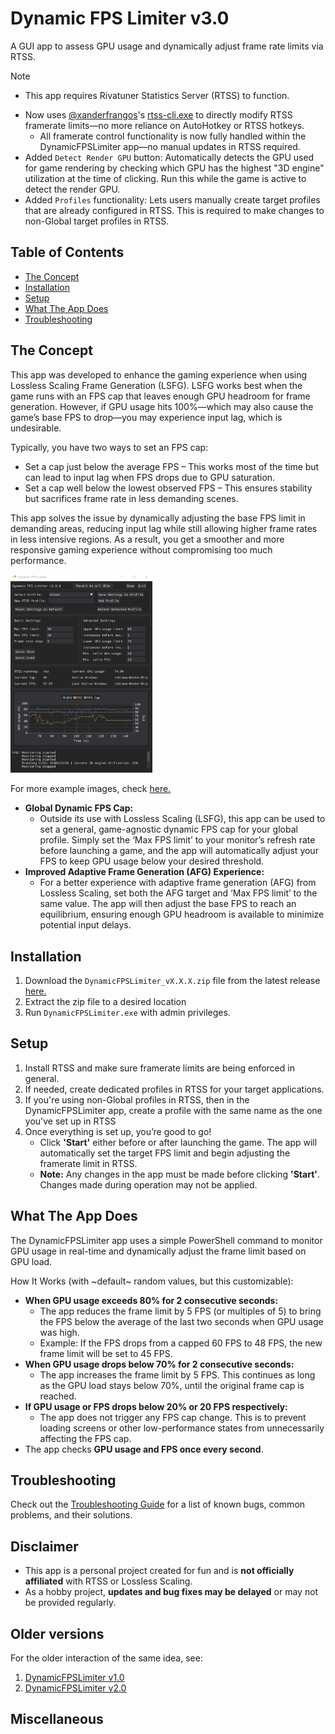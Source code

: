 # Dynamic FPS Limiter v3.0
A GUI app to assess GPU usage and dynamically adjust frame rate limits via RTSS. 

> [!NOTE]
> - This app requires Rivatuner Statistics Server (RTSS) to function.

- Now uses [@xanderfrangos](https://github.com/xanderfrangos)'s [rtss-cli.exe](https://github.com/xanderfrangos/rtss-cli) to directly modify RTSS framerate limits—no more reliance on AutoHotkey or RTSS hotkeys.
  - All framerate control functionality is now fully handled within the DynamicFPSLimiter app—no manual updates in RTSS required.
- Added `Detect Render GPU` button: Automatically detects the GPU used for game rendering by checking which GPU has the highest "3D engine" utilization at the time of clicking. Run this while the game is active to detect the render GPU.
- Added `Profiles` functionality: Lets users manually create target profiles that are already configured in RTSS. This is required to make changes to non-Global target profiles in RTSS.

## Table of Contents
- [The Concept](#the-concept)
- [Installation](#installation)
- [Setup](#setup)
- [What The App Does](#what-the-app-does)
- [Troubleshooting](#troubleshooting)

## The Concept
This app was developed to enhance the gaming experience when using Lossless Scaling Frame Generation (LSFG). LSFG works best when the game runs with an FPS cap that leaves enough GPU headroom for frame generation. However, if GPU usage hits 100%—which may also cause the game’s base FPS to drop—you may experience input lag, which is undesirable.

Typically, you have two ways to set an FPS cap:
- Set a cap just below the average FPS – This works most of the time but can lead to input lag when FPS drops due to GPU saturation.
- Set a cap well below the lowest observed FPS – This ensures stability but sacrifices frame rate in less demanding scenes.

This app solves the issue by dynamically adjusting the base FPS limit in demanding areas, reducing input lag while still allowing higher frame rates in less intensive regions. As a result, you get a smoother and more responsive gaming experience without compromising too much performance.


<p float="left">
  <img src="/Docs/Images/DFL_v3.0.0_01.png" style="width: 450px; max-width: 45%;" />
</p>

For more example images, check [here.](/Docs/Examples.md)

- **Global Dynamic FPS Cap:**
  - Outside its use with Lossless Scaling (LSFG), this app can be used to set a general, game-agnostic dynamic FPS cap for your global profile. Simply set the ‘Max FPS limit’ to your monitor’s refresh rate before launching a game, and the app will automatically adjust your FPS to keep GPU usage below your desired threshold.
- **Improved Adaptive Frame Generation (AFG) Experience:**
  - For a better experience with adaptive frame generation (AFG) from Lossless Scaling, set both the AFG target and ‘Max FPS limit’ to the same value. The app will then adjust the base FPS to reach an equilibrium, ensuring enough GPU headroom is available to minimize potential input delays.

## Installation

1. Download the `DynamicFPSLimiter_vX.X.X.zip` file from the latest release [here.](https://github.com/SameSalamander5710/DynamicFPSLimiter/releases)
2. Extract the zip file to a desired location
3. Run `DynamicFPSLimiter.exe` with admin privileges.

## Setup

1. Install RTSS and make sure framerate limits are being enforced in general.
2. If needed, create dedicated profiles in RTSS for your target applications.
3. If you're using non-Global profiles in RTSS, then in the DynamicFPSLimiter app, create a profile with the same name as the one you've set up in RTSS
4. Once everything is set up, you’re good to go!
   - Click **'Start'** either before or after launching the game. The app will automatically set the target FPS limit and begin adjusting the framerate limit in RTSS.
   - **Note:** Any changes in the app must be made before clicking **'Start'**. Changes made during operation may not be applied.

## What The App Does

The DynamicFPSLimiter app uses a simple PowerShell command to monitor GPU usage in real-time and dynamically adjust the frame limit based on GPU load.

How It Works (with ~default~ random values, but this customizable):
- **When GPU usage exceeds 80% for 2 consecutive seconds:**
  - The app reduces the frame limit by 5 FPS (or multiples of 5) to bring the FPS below the average of the last two seconds when GPU usage was high.
  - Example: If the FPS drops from a capped 60 FPS to 48 FPS, the new frame limit will be set to 45 FPS.
- **When GPU usage drops below 70% for 2 consecutive seconds:**
  - The app increases the frame limit by 5 FPS. This continues as long as the GPU load stays below 70%, until the original frame cap is reached.
- **If GPU usage or FPS drops below 20% or 20 FPS respectively:**
  - The app does not trigger any FPS cap change. This is to prevent loading screens or other low-performance states from unnecessarily affecting the FPS cap.
- The app checks **GPU usage and FPS once every second**.


## Troubleshooting

Check out the [Troubleshooting Guide](/Docs/Troubleshooting.md) for a list of known bugs, common problems, and their solutions.

## Disclaimer

- This app is a personal project created for fun and is **not officially affiliated** with RTSS or Lossless Scaling.
- As a hobby project, **updates and bug fixes may be delayed** or may not be provided regularly.

## Older versions 

For the older interaction of the same idea, see: 
1. [DynamicFPSLimiter v1.0](https://github.com/SameSalamander5710/DynamicFPSLimiter/tree/DFL_v1.0)
2. [DynamicFPSLimiter v2.0](https://github.com/SameSalamander5710/DynamicFPSLimiter/tree/DFL_v2.0)

## Miscellaneous


